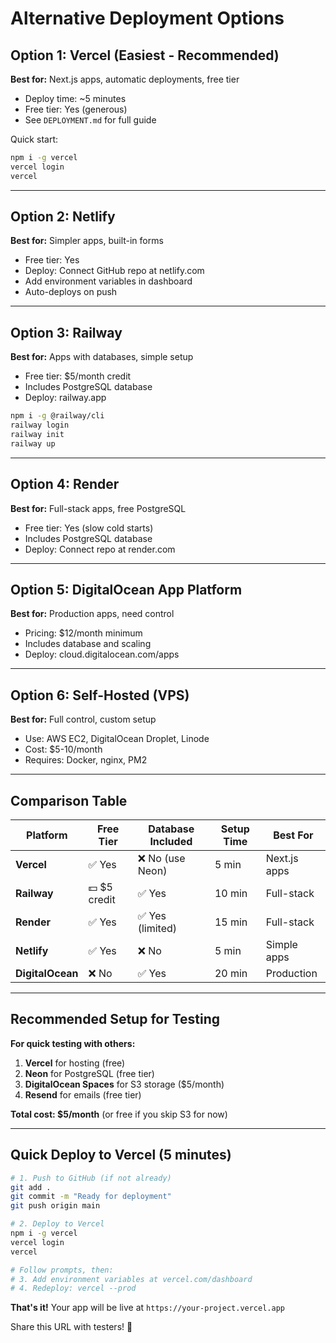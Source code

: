 # Alternative Deployment Options

## Option 1: Vercel (Easiest - Recommended)
**Best for:** Next.js apps, automatic deployments, free tier
- Deploy time: ~5 minutes
- Free tier: Yes (generous)
- See `DEPLOYMENT.md` for full guide

Quick start:
```bash
npm i -g vercel
vercel login
vercel
```

---

## Option 2: Netlify
**Best for:** Simpler apps, built-in forms
- Free tier: Yes
- Deploy: Connect GitHub repo at netlify.com
- Add environment variables in dashboard
- Auto-deploys on push

---

## Option 3: Railway
**Best for:** Apps with databases, simple setup
- Free tier: $5/month credit
- Includes PostgreSQL database
- Deploy: railway.app

```bash
npm i -g @railway/cli
railway login
railway init
railway up
```

---

## Option 4: Render
**Best for:** Full-stack apps, free PostgreSQL
- Free tier: Yes (slow cold starts)
- Includes PostgreSQL database
- Deploy: Connect repo at render.com

---

## Option 5: DigitalOcean App Platform
**Best for:** Production apps, need control
- Pricing: $12/month minimum
- Includes database and scaling
- Deploy: cloud.digitalocean.com/apps

---

## Option 6: Self-Hosted (VPS)
**Best for:** Full control, custom setup
- Use: AWS EC2, DigitalOcean Droplet, Linode
- Cost: $5-10/month
- Requires: Docker, nginx, PM2

---

## Comparison Table

| Platform | Free Tier | Database Included | Setup Time | Best For |
|----------|-----------|-------------------|------------|----------|
| **Vercel** | ✅ Yes | ❌ No (use Neon) | 5 min | Next.js apps |
| **Railway** | 💵 $5 credit | ✅ Yes | 10 min | Full-stack |
| **Render** | ✅ Yes | ✅ Yes (limited) | 15 min | Full-stack |
| **Netlify** | ✅ Yes | ❌ No | 5 min | Simple apps |
| **DigitalOcean** | ❌ No | ✅ Yes | 20 min | Production |

---

## Recommended Setup for Testing

**For quick testing with others:**
1. **Vercel** for hosting (free)
2. **Neon** for PostgreSQL (free tier)
3. **DigitalOcean Spaces** for S3 storage ($5/month)
4. **Resend** for emails (free tier)

**Total cost: $5/month** (or free if you skip S3 for now)

---

## Quick Deploy to Vercel (5 minutes)

```bash
# 1. Push to GitHub (if not already)
git add .
git commit -m "Ready for deployment"
git push origin main

# 2. Deploy to Vercel
npm i -g vercel
vercel login
vercel

# Follow prompts, then:
# 3. Add environment variables at vercel.com/dashboard
# 4. Redeploy: vercel --prod
```

**That's it!** Your app will be live at `https://your-project.vercel.app`

Share this URL with testers! 🎉
